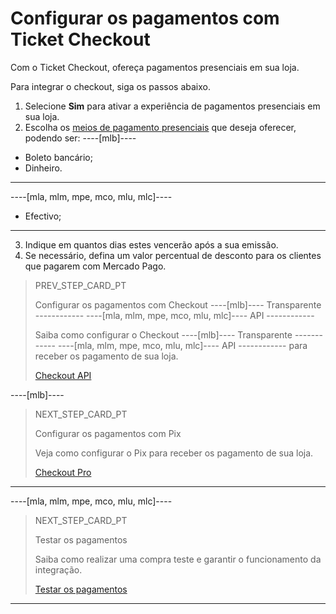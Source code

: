 # Configurar os pagamentos com Ticket Checkout

Com o Ticket Checkout, ofereça pagamentos presenciais em sua loja.

Para integrar o checkout, siga os passos abaixo.

1. Selecione **Sim** para ativar a experiência de pagamentos presenciais em sua loja.
2. Escolha os [meios de pagamento presenciais](/developer/pt/guides/additional-content/payment-localization/consult-payment-methods) que deseja oferecer, podendo ser: 
----[mlb]---- 
* Boleto bancário; 
* Dinheiro.
------------ 
----[mla, mlm, mpe, mco, mlu, mlc]---- 
* Efectivo;
------------
3. Indique em quantos dias estes vencerão após a sua emissão.
4. Se necessário, defina um valor percentual de desconto para os clientes que pagarem com Mercado Pago.

> PREV_STEP_CARD_PT
>
> Configurar os pagamentos com Checkout ----[mlb]---- Transparente ------------ ----[mla, mlm, mpe, mco, mlu, mlc]---- API ------------
>
> Saiba como configurar o Checkout ----[mlb]---- Transparente ------------ ----[mla, mlm, mpe, mco, mlu, mlc]---- API ------------ para receber os pagamento de sua loja.
>
> [Checkout API](/developers/pt/docs/prestashop/payment-setup/cho-api)

----[mlb]----
> NEXT_STEP_CARD_PT
>
> Configurar os pagamentos com Pix
>
> Veja como configurar o Pix para receber os pagamento de sua loja.
>
> [Checkout Pro](/developers/pt/docs/prestashop/payment-setup/pix)
------------

----[mla, mlm, mpe, mco, mlu, mlc]----
> NEXT_STEP_CARD_PT
>
> Testar os pagamentos
>
> Saiba como realizar uma compra teste e garantir o funcionamento da integração.
>
> [Testar os pagamentos](/developers/pt/docs/prestashop/sales-processing/integration-test)
------------